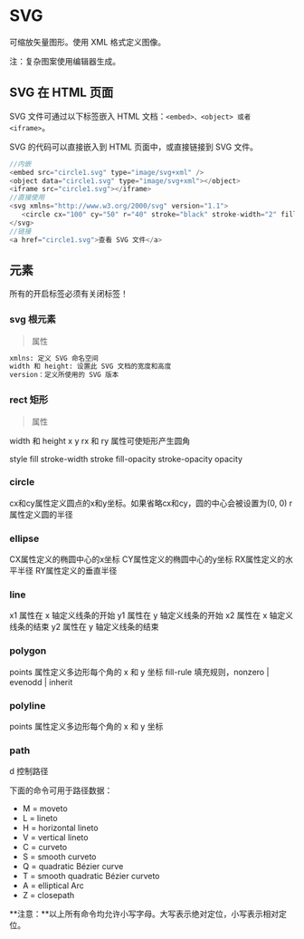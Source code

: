 # SVG

可缩放矢量图形。使用 XML 格式定义图像。

注：复杂图案使用编辑器生成。

## SVG 在 HTML 页面

SVG 文件可通过以下标签嵌入 HTML 文档：`<embed>、<object> 或者 <iframe>`。

SVG 的代码可以直接嵌入到 HTML 页面中，或直接链接到 SVG 文件。

```js
//内嵌
<embed src="circle1.svg" type="image/svg+xml" />
<object data="circle1.svg" type="image/svg+xml"></object>
<iframe src="circle1.svg"></iframe>
//直接使用
<svg xmlns="http://www.w3.org/2000/svg" version="1.1">
   <circle cx="100" cy="50" r="40" stroke="black" stroke-width="2" fill="red" />
</svg>
//链接
<a href="circle1.svg">查看 SVG 文件</a>
```

## 元素

所有的开启标签必须有关闭标签！

### svg 根元素

> 属性

```xml
xmlns: 定义 SVG 命名空间
width 和 height: 设置此 SVG 文档的宽度和高度
version：定义所使用的 SVG 版本
```



### rect 矩形

> 属性

width 和 height
x
y
rx 和 ry 属性可使矩形产生圆角

style
fill
stroke-width
stroke
fill-opacity
stroke-opacity
opacity

### circle
cx和cy属性定义圆点的x和y坐标。如果省略cx和cy，圆的中心会被设置为(0, 0)
r属性定义圆的半径


### ellipse
CX属性定义的椭圆中心的x坐标
CY属性定义的椭圆中心的y坐标
RX属性定义的水平半径
RY属性定义的垂直半径

### line
x1 属性在 x 轴定义线条的开始
y1 属性在 y 轴定义线条的开始
x2 属性在 x 轴定义线条的结束
y2 属性在 y 轴定义线条的结束

### polygon

points 属性定义多边形每个角的 x 和 y 坐标
fill-rule 填充规则，nonzero | evenodd | inherit

### polyline
points 属性定义多边形每个角的 x 和 y 坐标

### path
d 控制路径

下面的命令可用于路径数据：

- M = moveto
- L = lineto
- H = horizontal lineto
- V = vertical lineto
- C = curveto
- S = smooth curveto
- Q = quadratic Bézier curve
- T = smooth quadratic Bézier curveto
- A = elliptical Arc
- Z = closepath

**注意：**以上所有命令均允许小写字母。大写表示绝对定位，小写表示相对定位。


